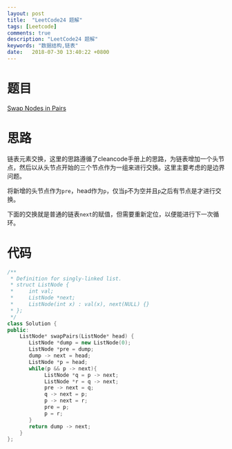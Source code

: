 ```yaml
---
layout: post
title:  "LeetCode24 题解"
tags: [Leetcode]
comments: true
description: "LeetCode24 题解"
keywords: "数据结构,链表"
date:   2018-07-30 13:40:22 +0800
---
```



# 题目 

[Swap Nodes in Pairs](https://leetcode.com/problems/swap-nodes-in-pairs/description/)


# 思路

链表元素交换，这里的思路遵循了cleancode手册上的思路，为链表增加一个头节点，然后以从头节点开始的三个节点作为一组来进行交换。这里主要考虑的是边界问题。

将新增的头节点作为```pre```，head作为```p```，仅当```p```不为空并且```p```之后有节点是才进行交换。

下面的交换就是普通的链表```next```的赋值，但需要重新定位，以便能进行下一次循环。
<!--more-->
# 代码


```c++
/**
 * Definition for singly-linked list.
 * struct ListNode {
 *     int val;
 *     ListNode *next;
 *     ListNode(int x) : val(x), next(NULL) {}
 * };
 */
class Solution {
public:
    ListNode* swapPairs(ListNode* head) {
       ListNode *dump = new ListNode(0);
       ListNode *pre = dump;
       dump -> next = head;
       ListNode *p = head;
       while(p && p -> next){
            ListNode *q = p -> next;
            ListNode *r = q -> next;
            pre -> next = q;
            q -> next = p;
            p -> next = r;
            pre = p;
            p = r;
       }
       return dump -> next;
    }
};


```
